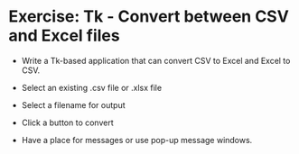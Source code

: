 # Exercise: Tk - Convert between CSV and Excel files

* Write a Tk-based application that can convert CSV to Excel and Excel to CSV.

* Select an existing .csv file or .xlsx file
* Select a filename for output
* Click a button to convert
* Have a place for messages or use pop-up message windows.


